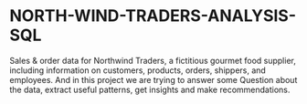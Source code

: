 # NORTH-WIND-TRADERS-ANALYSIS-SQL
Sales &amp; order data for Northwind Traders, a fictitious gourmet food supplier, including information on customers, products, orders, shippers, and employees.  And in this project we are trying to answer some Question about the data, extract useful patterns, get insights and make recommendations.
